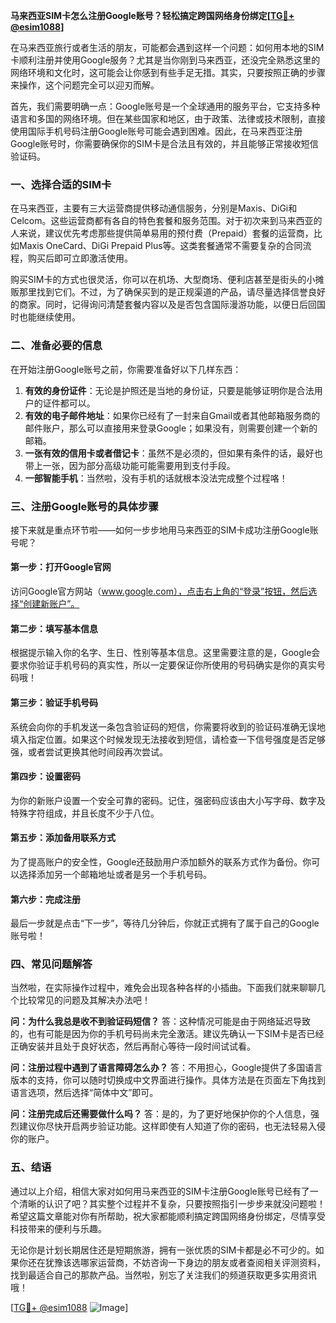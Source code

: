 **马来西亚SIM卡怎么注册Google账号？轻松搞定跨国网络身份绑定[[TG💪+ @esim1088](https://t.me/s/esim1088)]**

在马来西亚旅行或者生活的朋友，可能都会遇到这样一个问题：如何用本地的SIM卡顺利注册并使用Google服务？尤其是当你刚到马来西亚，还没完全熟悉这里的网络环境和文化时，这可能会让你感到有些手足无措。其实，只要按照正确的步骤来操作，这个问题完全可以迎刃而解。

首先，我们需要明确一点：Google账号是一个全球通用的服务平台，它支持多种语言和多国的网络环境。但在某些国家和地区，由于政策、法律或技术限制，直接使用国际手机号码注册Google账号可能会遇到困难。因此，在马来西亚注册Google账号时，你需要确保你的SIM卡是合法且有效的，并且能够正常接收短信验证码。

### 一、选择合适的SIM卡

在马来西亚，主要有三大运营商提供移动通信服务，分别是Maxis、DiGi和Celcom。这些运营商都有各自的特色套餐和服务范围。对于初次来到马来西亚的人来说，建议优先考虑那些提供简单易用的预付费（Prepaid）套餐的运营商，比如Maxis OneCard、DiGi Prepaid Plus等。这类套餐通常不需要复杂的合同流程，购买后即可立即激活使用。

购买SIM卡的方式也很灵活，你可以在机场、大型商场、便利店甚至是街头的小摊贩那里找到它们。不过，为了确保买到的是正规渠道的产品，请尽量选择信誉良好的商家。同时，记得询问清楚套餐内容以及是否包含国际漫游功能，以便日后回国时也能继续使用。

### 二、准备必要的信息

在开始注册Google账号之前，你需要准备好以下几样东西：

1. **有效的身份证件**：无论是护照还是当地的身份证，只要是能够证明你是合法用户的证件都可以。
2. **有效的电子邮件地址**：如果你已经有了一封来自Gmail或者其他邮箱服务商的邮件账户，那么可以直接用来登录Google；如果没有，则需要创建一个新的邮箱。
3. **一张有效的信用卡或者借记卡**：虽然不是必须的，但如果有条件的话，最好也带上一张，因为部分高级功能可能需要用到支付手段。
4. **一部智能手机**：当然啦，没有手机的话就根本没法完成整个过程咯！

### 三、注册Google账号的具体步骤

接下来就是重点环节啦——如何一步步地用马来西亚的SIM卡成功注册Google账号呢？

#### 第一步：打开Google官网
访问Google官方网站（www.google.com），点击右上角的“登录”按钮，然后选择“创建新账户”。

#### 第二步：填写基本信息
根据提示输入你的名字、生日、性别等基本信息。这里需要注意的是，Google会要求你验证手机号码的真实性，所以一定要保证你所使用的号码确实是你的真实号码哦！

#### 第三步：验证手机号码
系统会向你的手机发送一条包含验证码的短信，你需要将收到的验证码准确无误地填入指定位置。如果这个时候发现无法接收到短信，请检查一下信号强度是否足够强，或者尝试更换其他时间段再次尝试。

#### 第四步：设置密码
为你的新账户设置一个安全可靠的密码。记住，强密码应该由大小写字母、数字及特殊字符组成，并且长度不少于八位。

#### 第五步：添加备用联系方式
为了提高账户的安全性，Google还鼓励用户添加额外的联系方式作为备份。你可以选择添加另一个邮箱地址或者是另一个手机号码。

#### 第六步：完成注册
最后一步就是点击“下一步”，等待几分钟后，你就正式拥有了属于自己的Google账号啦！

### 四、常见问题解答

当然啦，在实际操作过程中，难免会出现各种各样的小插曲。下面我们就来聊聊几个比较常见的问题及其解决办法吧！

**问：为什么我总是收不到验证码短信？**
答：这种情况可能是由于网络延迟导致的，也有可能是因为你的手机号码尚未完全激活。建议先确认一下SIM卡是否已经正确安装并且处于良好状态，然后再耐心等待一段时间试试看。

**问：注册过程中遇到了语言障碍怎么办？**
答：不用担心，Google提供了多国语言版本的支持，你可以随时切换成中文界面进行操作。具体方法是在页面左下角找到语言选项，然后选择“简体中文”即可。

**问：注册完成后还需要做什么吗？**
答：是的，为了更好地保护你的个人信息，强烈建议你尽快开启两步验证功能。这样即使有人知道了你的密码，也无法轻易入侵你的账户。

### 五、结语

通过以上介绍，相信大家对如何用马来西亚的SIM卡注册Google账号已经有了一个清晰的认识了吧？其实整个过程并不复杂，只要按照指引一步步来就没问题啦！希望这篇文章能对你有所帮助，祝大家都能顺利搞定跨国网络身份绑定，尽情享受科技带来的便利与乐趣。

无论你是计划长期居住还是短期旅游，拥有一张优质的SIM卡都是必不可少的。如果你还在犹豫该选哪家运营商，不妨咨询一下身边的朋友或者查阅相关评测资料，找到最适合自己的那款产品。当然啦，别忘了关注我们的频道获取更多实用资讯哦！

[[TG💪+ @esim1088](https://t.me/s/esim1088) ![Image](https://i.postimg.cc/4NQfJmqS/Snipaste-2025-05-13-00-14-12.png)]